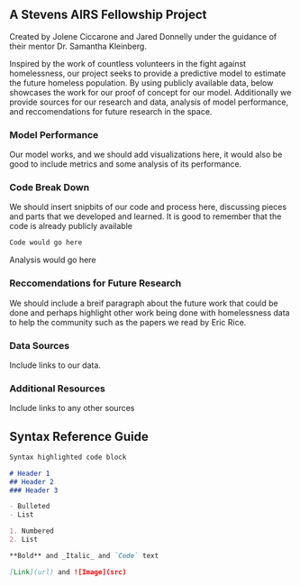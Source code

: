 ## A Stevens AIRS Fellowship Project

Created by Jolene Ciccarone and Jared Donnelly under the guidance of their mentor Dr. Samantha Kleinberg. 

Inspired by the work of countless volunteers in the fight against homelessness, our project seeks to provide a predictive model to estimate the future homeless population. By using publicly available data, below showcases the work for our proof of concept for our model. Additionally we provide sources for our research and data, analysis of model performance, and reccomendations for future research in the space.

### Model Performance

Our model works, and we should add visualizations here, it would also be good to include metrics and some analysis of its performance.

### Code Break Down 

We should insert snipbits of our code and process here, discussing pieces and parts that we developed and learned. It is good to remember that the code is already publicly available

```markdown
Code would go here
```

Analysis would go here

### Reccomendations for Future Research

We should include a breif paragraph about the future work that could be done and perhaps highlight other work being done with homelessness data to help the community such as the papers we read by Eric Rice.

### Data Sources

Include links to our data.

### Additional Resources

Include links to any other sources

## Syntax Reference Guide

```markdown
Syntax highlighted code block

# Header 1
## Header 2
### Header 3

- Bulleted
- List

1. Numbered
2. List

**Bold** and _Italic_ and `Code` text

[Link](url) and ![Image](src)
```

